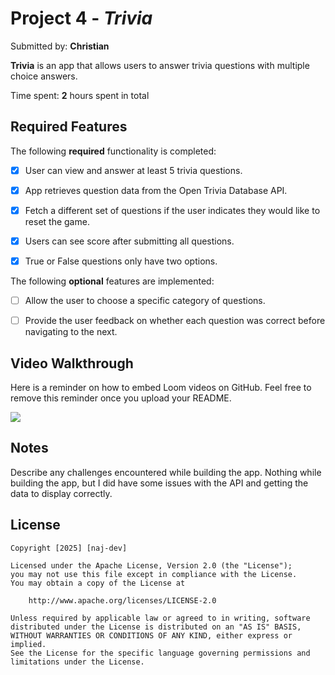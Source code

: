 # Project 4 - *Trivia*

Submitted by: **Christian**

**Trivia** is an app that allows users to answer trivia questions with multiple choice answers.

Time spent: **2** hours spent in total

## Required Features

The following **required** functionality is completed:

- [X] User can view and answer at least 5 trivia questions.
- [X] App retrieves question data from the Open Trivia Database API.
- [X] Fetch a different set of questions if the user indicates they would like to reset the game.
- [X] Users can see score after submitting all questions.
- [X] True or False questions only have two options.


The following **optional** features are implemented:

  
- [ ] Allow the user to choose a specific category of questions.
- [ ] Provide the user feedback on whether each question was correct before navigating to the next.


## Video Walkthrough

Here is a reminder on how to embed Loom videos on GitHub. Feel free to remove this reminder once you upload your README. 

![](https://imgur.com/a/9o5xHgK)

## Notes

Describe any challenges encountered while building the app.
Nothing while building the app, but I did have some issues with the API and getting the data to display correctly.

## License

    Copyright [2025] [naj-dev]

    Licensed under the Apache License, Version 2.0 (the "License");
    you may not use this file except in compliance with the License.
    You may obtain a copy of the License at

        http://www.apache.org/licenses/LICENSE-2.0

    Unless required by applicable law or agreed to in writing, software
    distributed under the License is distributed on an "AS IS" BASIS,
    WITHOUT WARRANTIES OR CONDITIONS OF ANY KIND, either express or implied.
    See the License for the specific language governing permissions and
    limitations under the License.
